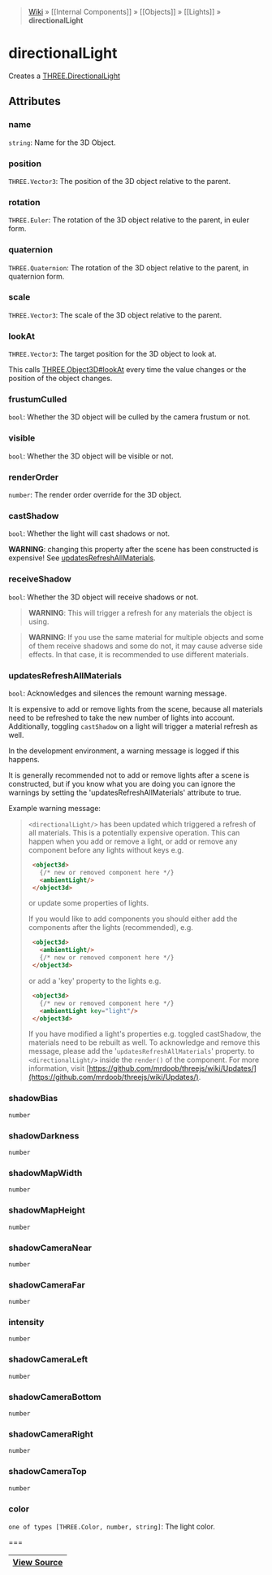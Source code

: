 > [Wiki](Home) » [[Internal Components]] » [[Objects]] » [[Lights]] » **directionalLight**

# directionalLight

Creates a [THREE.DirectionalLight](http://threejs.org/docs/#Reference/Lights/DirectionalLight)

## Attributes
### name
``` string ```: Name for the 3D Object.

### position
``` THREE.Vector3 ```: The position of the 3D object relative to the parent.

### rotation
``` THREE.Euler ```: The rotation of the 3D object relative to the parent, in euler form.

### quaternion
``` THREE.Quaternion ```: The rotation of the 3D object relative to the parent, in quaternion form.

### scale
``` THREE.Vector3 ```: The scale of the 3D object relative to the parent.

### lookAt
``` THREE.Vector3 ```: The target position for the 3D object to look at.

This calls [THREE.Object3D#lookAt](http://threejs.org/docs/#Reference/Core/Object3D.lookAt) every time the value changes or the position of the object changes.

### frustumCulled
``` bool ```: Whether the 3D object will be culled by the camera frustum or not.

### visible
``` bool ```: Whether the 3D object will be visible or not.

### renderOrder
``` number ```: The render order override for the 3D object.

### castShadow
``` bool ```: Whether the light will cast shadows or not.

**WARNING**: changing this property after the scene has been constructed is expensive! See [updatesRefreshAllMaterials](#updatesRefreshAllMaterials).

### receiveShadow
``` bool ```: Whether the 3D object will receive shadows or not.
> **WARNING**: This will trigger a refresh for any materials the object is using.

> **WARNING**: If you use the same material for multiple objects and some of them receive shadows and some do not, it may cause adverse side effects. In that case, it is recommended to use different materials.

### updatesRefreshAllMaterials
``` bool ```: Acknowledges and silences the remount warning message.

It is expensive to add or remove lights from the scene, because all materials need to be refreshed to take the new number of lights into account.
Additionally, toggling `castShadow` on a light will trigger a material refresh as well.

In the development environment, a warning message is logged if this happens.

It is generally recommended not to add or remove lights after a scene is constructed, but if you know what you are doing you can ignore the warnings by setting the  'updatesRefreshAllMaterials' attribute to true.

Example warning message:
> `<directionalLight/>` has been updated which triggered a refresh of all materials.
>  This is a potentially expensive operation.
>  This can happen when you add or remove a light, or add or remove any component
>  before any lights without keys e.g.
> ```html
>  <object3d>
>    {/* new or removed component here */}
>    <ambientLight/>
>  </object3d>
>  ```
>  or update some properties of lights.
>
>  If you would like to add components you should either add the components
>  after the lights (recommended), e.g.
> ```html
>  <object3d>
>    <ambientLight/>
>    {/* new or removed component here */}
>  </object3d>
> ```
> or add a 'key' property to the lights e.g.
> ```html
>  <object3d>
>    {/* new or removed component here */}
>    <ambientLight key="light"/>
>  </object3d>
> ```
>  If you have modified a light's properties e.g. toggled castShadow,
 the materials need to be rebuilt as well.
>  To acknowledge and remove this message, please add the
 '`updatesRefreshAllMaterials`' property.
>    to `<directionalLight/>` inside the `render()` of
 the component.
>  For more information, visit
 [https://github.com/mrdoob/threejs/wiki/Updates/](https://github.com/mrdoob/threejs/wiki/Updates/).
      

### shadowBias
``` number ```

### shadowDarkness
``` number ```

### shadowMapWidth
``` number ```

### shadowMapHeight
``` number ```

### shadowCameraNear
``` number ```

### shadowCameraFar
``` number ```

### intensity
``` number ```

### shadowCameraLeft
``` number ```

### shadowCameraBottom
``` number ```

### shadowCameraRight
``` number ```

### shadowCameraTop
``` number ```

### color
``` one of types [THREE.Color, number, string] ```: The light color.

===

|**[View Source](../blob/master/src/lib/descriptors/Light/DirectionalLightDescriptor.js)**|
 ---|
